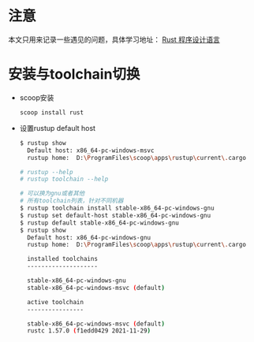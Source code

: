 # 注意

本文只用来记录一些遇见的问题，具体学习地址： [Rust 程序设计语言](https://kaisery.github.io/trpl-zh-cn/title-page.html)

# 安装与toolchain切换

- scoop安装
  ```
  scoop install rust
  ```

- 设置rustup default host
  ```bash
  $ rustup show
    Default host: x86_64-pc-windows-msvc
    rustup home:  D:\ProgramFiles\scoop\apps\rustup\current\.cargo

  # rustup --help
  # rustup toolchain --help

  # 可以换为gnu或者其他
  # 所有toolchain列表，针对不同机器
  $ rustup toolchain install stable-x86_64-pc-windows-gnu
  $ rustup set default-host stable-x86_64-pc-windows-gnu
  $ rustup default stable-x86_64-pc-windows-gnu
  $ rustup show
    Default host: x86_64-pc-windows-gnu
    rustup home:  D:\ProgramFiles\scoop\apps\rustup\current\.cargo

    installed toolchains
    --------------------

    stable-x86_64-pc-windows-gnu
    stable-x86_64-pc-windows-msvc (default)

    active toolchain
    ----------------

    stable-x86_64-pc-windows-msvc (default)
    rustc 1.57.0 (f1edd0429 2021-11-29)
  ```
